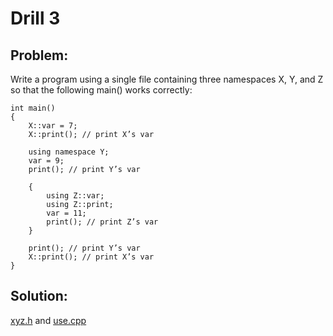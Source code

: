 # Drill 3

## Problem:
Write a program using a single file containing three namespaces X, Y, and
Z so that the following main() works correctly:
```
int main()
{
	X::var = 7;
	X::print(); // print X’s var

	using namespace Y;
	var = 9;
	print(); // print Y’s var

	{
		using Z::var;
		using Z::print;
		var = 11;
		print(); // print Z’s var
	}

	print(); // print Y’s var
	X::print(); // print X’s var
}
```
## Solution:
[xyz.h](./xyz.h) and [use.cpp](use.cpp)